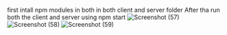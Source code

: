 first intall npm modules in both in both client and server folder
After tha run both the client and server using npm start
![Screenshot (57)](https://github.com/PiyushMishra007/XenonStack/assets/79704147/f3644f59-3c77-43c0-9eaf-7b6bb52b0e69)
![Screenshot (58)](https://github.com/PiyushMishra007/XenonStack/assets/79704147/9664253f-d37f-4f28-8a33-0c30c7a693df)
![Screenshot (59)](https://github.com/PiyushMishra007/XenonStack/assets/79704147/8ce90ef0-1cb1-48dc-8ff5-0e569c98ba9a)
